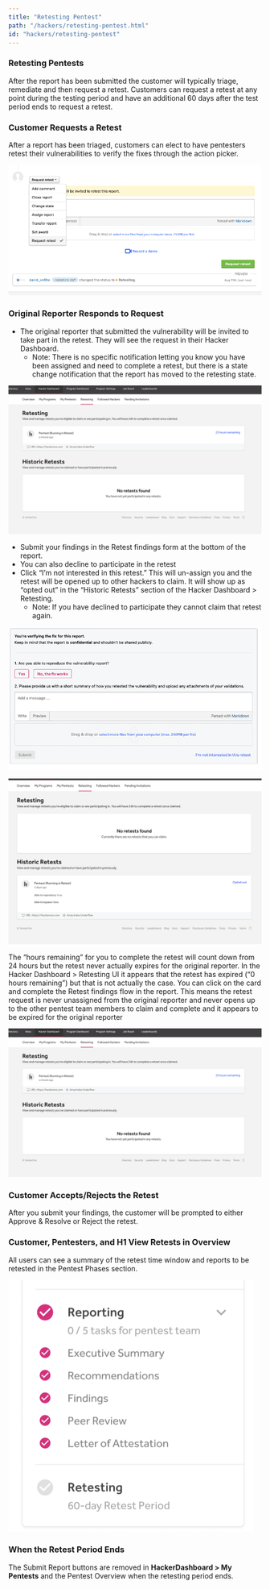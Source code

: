 ```yaml
---
title: "Retesting Pentest"
path: "/hackers/retesting-pentest.html"
id: "hackers/retesting-pentest"
---
```


### Retesting Pentests

After the report has been submitted the customer will typically triage, remediate and then request a retest. Customers can request a retest at any point during the testing period and have an additional 60 days after the test period ends to request a retest.

### Customer Requests a Retest
After a report has been triaged, customers can elect to have pentesters retest their vulnerabilities to verify the fixes through the action picker.

![Customer requests retest](./images/retesting-pentest-1.png)


### Original Reporter Responds to Request
- The original reporter that submitted the vulnerability will be invited to take part in the retest. They will see the request in their Hacker Dashboard.
  - Note: There is no specific notification letting you know you have been assigned and need to complete a retest, but there is a state change notification that the report has moved to the retesting state.

![Retesting right after retest requested](./images/retesting-pentest-2.png)


- Submit your findings in the Retest findings form at the bottom of the report.
- You can also decline to participate in the retest
- Click “I’m not interested in this retest.” This will un-assign you and the retest will be opened up to other hackers to claim. It will show up as “opted out” in the “Historic Retests” section of the Hacker Dashboard > Retesting.
  - Note: If you have declined to participate they cannot claim that retest again.

![Inbox view for the pentester](./images/retesting-pentest-3.png)


![Retesting if the original reporter declines the retest](./images/retesting-pentest-4.png)


The “hours remaining” for you to complete the retest will count down from 24 hours but the retest never actually expires for the original reporter.
In the Hacker Dashboard > Retesting UI it appears that the retest has expired (“0 hours remaining”) but that is not actually the case. You can click on the card and complete the Retest findings flow in the report.
This means the retest request is never unassigned from the original reporter and never opens up to the other pentest team members to claim and complete and it appears to be expired for the original reporter


![Retesting right after retest requested](./images/retesting-pentest-2.png)


### Customer Accepts/Rejects the Retest

After you submit your findings, the customer will be prompted to either Approve & Resolve or Reject the retest.


### Customer, Pentesters, and H1 View Retests in Overview

All users can see a summary of the retest time window and reports to be retested in the Pentest Phases section.

![Retest checklist](./images/retesting-pentest-5.png)

### When the Retest Period Ends
The Submit Report buttons are removed in **HackerDashboard > My Pentests** and the Pentest Overview when the retesting period ends.
